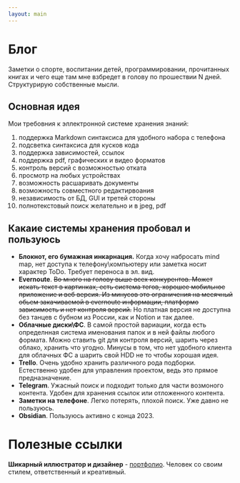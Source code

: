 ```yaml
---
layout: main
---
```

# Блог

Заметки о спорте, воспитании детей, программировании,
прочитанных книгах и чего еще там мне взбредет в голову 
по прошествии N дней. Структурирую собственные мысли.


## Основная идея

Мои требовния к эллектронной системе хранения знаний:
1. поддержка Markdown синтаксиса для удобного набора с телефона
1. подсветка синтаксиса для кусков кода
1. поддержка зависимостей, ссылок
1. поддержка pdf, графических и видео форматов
1. контроль версий с возможностью отката
1. просмотр на любых устройствах
1. возможность расшаривать документы
1. возможность совместного редактирвоания
1. независимость от БД, GUI и третей стороны
1. полнотекстовый поиск желательно и в jpeg, pdf

## Какаие системы хранения пробовал и пользуюсь
- **Блокнот, его бумажная инкарнация.** Когда хочу набросать mind map, 
нет доступа к телефону\компьютеру или заметка носит характер ToDo.
Требует переноса в эл. вид.
- **Evernoute**. ~~Во много на голову выше всех конкурентов. Может искать 
текст в картинках, есть система тегов, хорошее мобильное приложение
и веб версия. Из минусов это ограничения 
на месячный обьем закачиваемой в evernoute информации, платформо 
зависимость и нет контроля версий.~~ Но платная версия не доступна без танцев с бубном из России, как и Notion и так далее.
- **Облачные диски\ФС**. В самой простой вариации, когда есть определнная
система именования папок и в ней файлы любого формата. Можно ставить 
git для контроля версий, шарить через облако, хранить что угодно. 
Минусы в том, что нет удобного клиента для облачных ФС а шарить свой HDD 
не то чтобы хорошая идея.
- **Trello**. Очень удобно хранить различного рода подборки. Естественно удобен для 
управления проектом, ведь это прямое предназначение.
- **Telegram**. Ужасный поиск и подходит только для части возмоного контента.
Удобен для хранения ссылок или отложенного контента.
- **Заметки на телефоне**. Легко потерять, плохой поиск. Уже давно не пользуюсь.
- **Obsidian**. Пользуюсь активно с конца 2023.

# Полезные ссылки
**Шикарный иллюстратор и дизайнер** - [портфолио](https://www.behance.net/oublier96). Человек со своим стилем, ответственный и креативный.